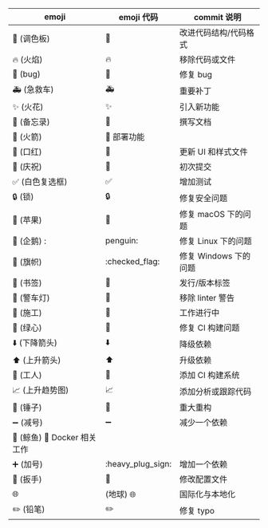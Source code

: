 |emoji|emoji 代码|commit 说明|
|--|--|--|
|:art: (调色板)	|:art:	|改进代码结构/代码格式|
|:fire: (火焰)	|:fire:	|移除代码或文件|
|:bug: (bug)	|:bug:	|修复 bug|
|:ambulance: (急救车)	 |:ambulance:	|重要补丁|
|:sparkles: (火花)	|:sparkles:	|引入新功能|
|:memo: (备忘录)	|:memo:	|撰写文档|
|:rocket: (火箭)	|:rocket:	部署功能|
|:lipstick: (口红)	|:lipstick:	|更新 UI 和样式文件|
|:tada: (庆祝)	|:tada:|	初次提交|
|:white_check_mark: (白色复选框)	|:white_check_mark:	|增加测试|
|:lock: (锁)	|:lock:|	修复安全问题|
|:apple: (苹果)	|:apple:|	修复 macOS 下的问题|
|:penguin: (企鹅)	:|penguin:	|修复 Linux 下的问题|
|:checkered_flag: (旗帜)	|:checked_flag:	|修复 Windows 下的问题|
|:bookmark: (书签)	|:bookmark:	|发行/版本标签|
|:rotating_light: (警车灯)	|:rotating_light:|移除 linter 警告|
|:construction: (施工)	|:construction:	|工作进行中|
|:green_heart: (绿心)	|:green_heart:|	修复 CI 构建问题|
|:arrow_down: (下降箭头)	|:arrow_down:|	降级依赖|
|:arrow_up: (上升箭头)	|:arrow_up:	|升级依赖|
|:construction_worker: (工人)	|:construction_worker:|	添加 CI 构建系统|
|:chart_with_upwards_trend: (上升趋势图)	|:chart_with_upwards_trend:|	添加分析或跟踪代码|
|:hammer: (锤子)	|:hammer:	|重大重构|
|:heavy_minus_sign: (减号)	|:heavy_minus_sign:	|减少一个依赖|
|:whale: (鲸鱼)	:whale:	Docker 相关工作|
|:heavy_plus_sign: (加号)	|:heavy_plug_sign:	|增加一个依赖|
|:wrench: (扳手)	|:wrench:|	修改配置文件|
|:globe_with_meridians: |(地球)	:globe_with_meridians:	|国际化与本地化|
|:pencil2: (铅笔)	| :pencil2:	|修复 typo|


